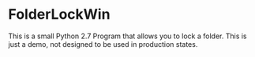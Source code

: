 FolderLockWin
=============

This is a small Python 2.7 Program that allows you to lock a folder. This is just a demo, not designed to be used in production states.
